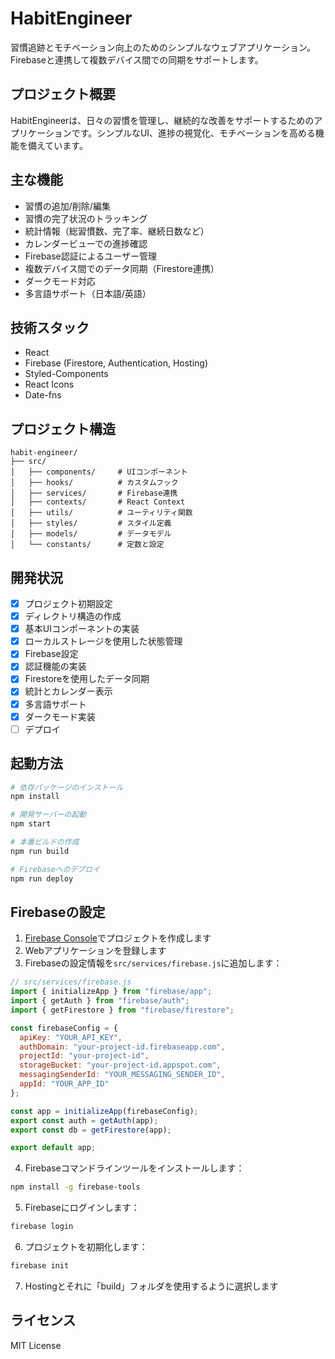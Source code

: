 # HabitEngineer

習慣追跡とモチベーション向上のためのシンプルなウェブアプリケーション。Firebaseと連携して複数デバイス間での同期をサポートします。

## プロジェクト概要

HabitEngineerは、日々の習慣を管理し、継続的な改善をサポートするためのアプリケーションです。シンプルなUI、進捗の視覚化、モチベーションを高める機能を備えています。

## 主な機能

- 習慣の追加/削除/編集
- 習慣の完了状況のトラッキング
- 統計情報（総習慣数、完了率、継続日数など）
- カレンダービューでの進捗確認
- Firebase認証によるユーザー管理
- 複数デバイス間でのデータ同期（Firestore連携）
- ダークモード対応
- 多言語サポート（日本語/英語）

## 技術スタック

- React
- Firebase (Firestore, Authentication, Hosting)
- Styled-Components
- React Icons
- Date-fns

## プロジェクト構造

```
habit-engineer/
├── src/
│   ├── components/     # UIコンポーネント
│   ├── hooks/          # カスタムフック
│   ├── services/       # Firebase連携
│   ├── contexts/       # React Context
│   ├── utils/          # ユーティリティ関数
│   ├── styles/         # スタイル定義
│   ├── models/         # データモデル
│   └── constants/      # 定数と設定
```

## 開発状況

- [x] プロジェクト初期設定
- [x] ディレクトリ構造の作成
- [x] 基本UIコンポーネントの実装
- [x] ローカルストレージを使用した状態管理
- [x] Firebase設定
- [x] 認証機能の実装
- [x] Firestoreを使用したデータ同期
- [x] 統計とカレンダー表示
- [x] 多言語サポート
- [x] ダークモード実装
- [ ] デプロイ

## 起動方法

```bash
# 依存パッケージのインストール
npm install

# 開発サーバーの起動
npm start

# 本番ビルドの作成
npm run build

# Firebaseへのデプロイ
npm run deploy
```

## Firebaseの設定

1. [Firebase Console](https://console.firebase.google.com/)でプロジェクトを作成します
2. Webアプリケーションを登録します
3. Firebaseの設定情報を`src/services/firebase.js`に追加します：

```javascript
// src/services/firebase.js
import { initializeApp } from "firebase/app";
import { getAuth } from "firebase/auth";
import { getFirestore } from "firebase/firestore";

const firebaseConfig = {
  apiKey: "YOUR_API_KEY",
  authDomain: "your-project-id.firebaseapp.com",
  projectId: "your-project-id",
  storageBucket: "your-project-id.appspot.com",
  messagingSenderId: "YOUR_MESSAGING_SENDER_ID",
  appId: "YOUR_APP_ID"
};

const app = initializeApp(firebaseConfig);
export const auth = getAuth(app);
export const db = getFirestore(app);

export default app;
```

4. Firebaseコマンドラインツールをインストールします：

```bash
npm install -g firebase-tools
```

5. Firebaseにログインします：

```bash
firebase login
```

6. プロジェクトを初期化します：

```bash
firebase init
```

7. Hostingとそれに「build」フォルダを使用するように選択します

## ライセンス

MIT License